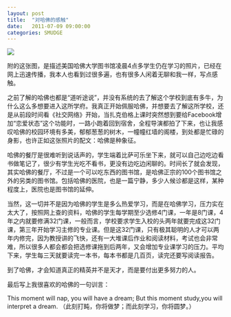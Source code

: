 ```yaml
---
layout: post
title:  "对哈佛的感触"
date:   2011-07-09 09:00:00
categories: SMUDGE
---
```


<img src="http://binnng.coding.io/assets/images/haward.jpg"/>

附的这张图，是描述美国哈佛大学图书馆凌晨4点多学生仍在学习的照片，已经在网上迅速传播，我本人也看到过很多遍，也有很多人闲着无聊和我一样，写点感触。



之前了解的哈佛也都是“道听途说”，并没有系统的去了解这个学校到底有多牛，为什么这么多想要进入这所学府。我真正开始佩服哈佛，并想要去了解这所学校，还是从前段时间看《社交网络》开始，当扎克伯格上课时突然想到要给Facebook增加“恋爱状态”这个功能时，一路小跑着回到宿舍，全程导演都拍了下来，也让我感叹哈佛的校园环境有多美，郁郁葱葱的树木，一幢幢红墙的阁楼，到处都是忙碌的身影，也许正如这张照片的配文：哈佛是种象征。



哈佛的餐厅是很难听到说话声的，学生端着比萨可乐坐下来，就可以自己边吃边看书做笔记了，很少有学生光吃不看书，更没有边吃边闲聊的。时间长了就会发现，其实哈佛的餐厅，不过是一个可以吃东西的图书馆，是哈佛正宗的100个图书馆之外的另类的图书馆。包括哈佛的医院，也是一篇宁静，多少人候诊都是这样，某种程度上，医院也是图书馆的延伸。



当然，这一切并不是因为哈佛的学生是多么热爱学习，而是在哈佛学习，压力实在太大了，按照网上查的资料，哈佛的学生每学期至少选修4门课，一年是8门课，4年之内就要修满32门课，一般而言，学校要求学生入校的头两年就要完成这32门课，第三年开始学习主修的专业课。但是这32门课，只有极其聪明的人才可以两年内修完，因为教授讲的飞快，还有一大堆课后作业和阅读材料，考试也会非常难，所以很多人都会都会把选修课拖到后两年，又会增加专业课学习的压力。平均下来，学生每三天就要读完一本书，每本书都是几百页，读完还要写阅读报告。



到了哈佛，才会知道真正的精英并不是天才，而是要付出更多努力的人。



最后写上我很喜欢的哈佛的一句训言：

This moment will nap, you will have a dream; But this moment study,you will interpret a dream. （此刻打盹，你将做梦；而此刻学习，你将圆梦。）